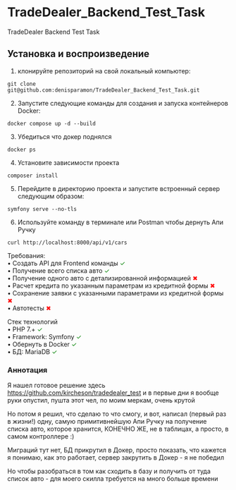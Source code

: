 # TradeDealer_Backend_Test_Task
TradeDealer Backend Test Task

## Установка и воспроизведение

1. клонируйте репозиторий на свой локальный компьютер:  
``` 
git clone git@github.com:denisparamon/TradeDealer_Backend_Test_Task.git
```
2. Запустите следующие команды для создания и запуска контейнеров Docker:  
``` 
docker compose up -d --build
```
3. Убедиться что докер поднялся
```
docker ps
```
4. Установите зависимости проекта
```
composer install
```
5. Перейдите в директорию проекта и запустите встроенный сервер следующим образом:
```
symfony serve --no-tls
```
6. Используйте команду в терминале или Postman чтобы дернуть Апи Ручку 
```
curl http://localhost:8000/api/v1/cars
```

Требования:  
•	Создать API для Frontend команды <span style="color: green;">&#10003;</span>  
•	Получение всего списка авто <span style="color: green;">&#10003;</span>  
•	Получение одного авто с детализированной информацией  <span style="color: red;">&#10006;</span>  
•	Расчет кредита по указанным параметрам из кредитной формы  <span style="color: red;">&#10006;</span>  
•	Сохранение заявки с указанными параметрами из кредитной формы  <span style="color: red;">&#10006;</span>  
•	Автотесты <span style="color: red;">&#10006;</span>

Стек технологий  
•	PHP 7.+  <span style="color: green;">&#10003;</span>  
•	Framework: Symfony  <span style="color: green;">&#10003;</span>  
•	Обернуть в Docker  <span style="color: green;">&#10003;</span>  
•	БД: MariaDB <span style="color: green;">&#10003;</span>  

### Аннотация

Я нашел готовое решение здесь https://github.com/kircheson/tradedealer_test и в первые дни я вообще руки опустил, пушта этот чел, по моим меркам, очень крутой

Но потом я решил, что сделаю то что смогу, и вот, написал (первый раз в жизни!) одну, самую примитивнейшую Апи Ручку на получение списка авто, которое хранится, КОНЕЧНО ЖЕ, не в таблицах, а просто, в самом контроллере :)  

Миграций тут нет, БД прикрутил в Докер, просто показать, что кажется я понимаю, как это работает, сервер закрутить в Докер - я не победил

Но чтобы разобраться в том как сходить в базу и получить от туда список авто - для моего скилла требуется на много больше времени
